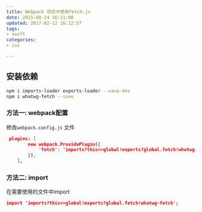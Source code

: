 ```yaml
---
title: Webpack 项目中使用fetch.js
date: 2015-08-24 16:11:00
updated: 2017-02-12 16:12:57
tags: 
- swift
categories: 
- ios

---
```

## 安装依赖
```bash
npm i imports-loader exports-loader --save-dev  
npm i whatwg-fetch --save  
```
### 方法一: webpack配置


<!--more-->


修改`webpack.config.js` 文件
```json
 plugins: [
        new webpack.ProvidePlugin({
            'fetch': 'imports?this=>global!exports?global.fetch!whatwg-fetch'
        }),
    ],
```
### 方法二: import

在需要使用的文件中import
```json
import 'imports?this=>global!exports?global.fetch!whatwg-fetch';  
```